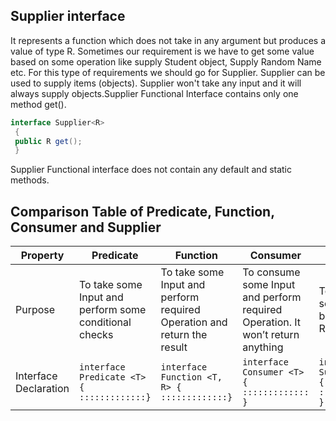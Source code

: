 ## Supplier interface

It represents a function which does not take in any argument but produces a value of type R. Sometimes our requirement is we have to get some value based on 
some operation like supply Student object, Supply Random Name etc. For this type of requirements we should go for Supplier. Supplier can be used to supply 
items (objects). Supplier won't take any input and it will always supply objects.Supplier Functional Interface contains only one method get().
```java
interface Supplier<R> 
 { 
 public R get(); 
 } 
 ```
Supplier Functional interface does not contain any default and static methods.

## Comparison Table of Predicate, Function, Consumer and Supplier

Property | Predicate | Function | Consumer | Supplier
---|---|---|---|---
Purpose | To take some Input and perform some conditional checks | To take some Input and perform required Operation and return the result | To consume some Input and perform required Operation. It won’t return anything | To supply some Value base on our Requirement.
 Interface Declaration | ``` interface Predicate <T> { :::::::::::::} ``` | ``` interface Function <T, R> {  :::::::::::::} ``` | ``` interface Consumer <T> {  ::::::::::::: } ``` | ``` interface Supplier <R> {  ::::::::::::: } ```
